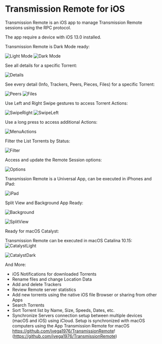 # Transmission Remote for iOS

Transmission Remote is an iOS app to manage Transmission Remote sessions using the RPC protocol.

The app require a device with iOS 13.0 installed.

Transmission Remote is Dark Mode ready:

![ Light Mode](/Readme/Light.png)           ![ Dark Mode](/Readme/Dark.png) 


See all details for a specific Torrent:

![ Details](/Readme/Detail.png)  


See every detail (Info, Trackers, Peers, Pieces, Files) for a specific Torrent:

![ Peers](/Readme/Peers.png)            ![ Files](/Readme/Files.png)

Use Left and Right Swipe gestures to access Torrent Actions:

![ SwipeRight](/Readme/SwipeRight.png)          ![ SwipeLeft](/Readme/SwipeLeft.png) 


Use a long press to access additional Actions:

![ MenuActions](/Readme/MenuActions.png) 

Filter the List Torrents by Status:

![ Filter](/Readme/Filter.png) 

Access and update the Remote Session options:

![ Options](/Readme/Options.png) 

Transmission Remote is a Universal App, can be executed in iPhones and iPad:

![ iPad](/Readme/iPad.png) 

Split View and Background App Ready:

![ Background](/Readme/Background.png) 

![ SplitView](/Readme/SplitView.png) 

Ready for macOS Catalyst:

Transmission Remote can be executed in macOS Catalina 10.15:
![ CatalystLight](/Readme/CatalystLight.png) 

![ CatalystDark](/Readme/CatalystDark.png) 


And More:

* iOS Notifications for downloaded Torrents
* Rename files and change Location Data
* Add and delete Trackers
* Review Remote server statistics
* Add new torrents using the native iOS file Browser or sharing from other Apps
* Search Torrents
* Sort Torrent list by Name, Size, Speeds, Dates, etc.
* Synchronize Servers connection setup between multiple devices (macOS and iOS) using iCloud.  Setup is synchronized with macOS computers using the App Transmission Remote for macOS https://github.com/jvega1976/TransmissionRemote! (https://github.com/jvega1976/TransmissionRemote)



